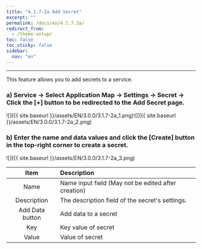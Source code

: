 ```yaml
---
title: "4.1.7-2a Add Secret"
excerpt: ""
permalink: /docs/en/4.1.7.2a/
redirect_from:
  - /theme-setup/
toc: false
toc_sticky: false
sidebar:
  nav: "en"
---
```



---

This feature allows you to add secrets to a service.

### a\) Service → Select Application Map → Settings → Secret → Click the [+] button to be redirected to the Add Secret page.
![]({{ site.baseurl }}/assets/EN/3.0.0/3.1.7-2a_1.png)![]({{ site.baseurl }}/assets/EN/3.0.0/3.1.7-2a_2.png)

### b\) Enter the name and data values and click the [Create] button in the top-right corner to create a secret.
![]({{ site.baseurl }}/assets/EN/3.0.0/3.1.7-2a_3.png)

| **Item** | **Description** |
| :---: | :--- |
| Name | Name input field \(May not be edited after creation\) |
| Description | The description field of the secret's settings. |
| Add Data button | Add data to a secret |
| Key | Key value of secret |
| Value | Value of secret |
